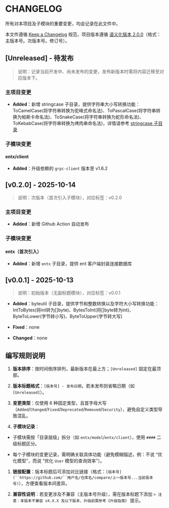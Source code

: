 # CHANGELOG

所有对本项目及子模块的重要变更，均会记录在此文件中。

本文件遵循 [Keep a Changelog](https://keepachangelog.com/zh-CN/1.0.0/) 规范，项目版本遵循 [语](https://semver.org/lang/zh-CN/)[义](https://semver.org/lang/zh-CN/)[化](https://semver.org/lang/zh-CN/)[版](https://semver.org/lang/zh-CN/)[本](https://semver.org/lang/zh-CN/)[ 2](https://semver.org/lang/zh-CN/)[.](https://semver.org/lang/zh-CN/)[0](https://semver.org/lang/zh-CN/)[.](https://semver.org/lang/zh-CN/)[0](https://semver.org/lang/zh-CN/)（格式：主版本号。次版本号。修订号）。

## [Unreleased] - 待发布

> 说明：记录当前开发中、尚未发布的变更，发布新版本时需将内容迁移至对应版本下。

### 主项目变更

* **Added**：新增 stringcase 子目录，提供字符串大小写转换功能：ToCamelCase(将字符串转换为驼峰式命名法)、ToPascalCase(将字符串转换为帕斯卡命名法)、ToSnakeCase(将字符串转换为蛇形命名法)、ToKebabCase(将字符串转换为烤肉串命名法)，详情请参考 [stringcase 子目录](./stringcase/README.md)


### 子模块变更

#### entx/client

* **Added**：升级依赖的 `grpc-client` 版本至 v1.6.2


## [v0.2.0] - 2025-10-14

> 说明：次版本（首次引入子模块），对应标签：v0.2.0

### 主项目变更

* **Added**：新增 Github Action 自动发布

### 子模块变更

#### entx（首次引入）


* **Added**：新增 `entx` 子目录，提供 ent 客户端封装连接数据库


## [v0.0.1] - 2025-10-13

> 说明：初始版本（无副标题模块），对应标签：v0.0.1



* **Added**：byteutil 子目录，提供字节和整数转换以及字符大小写转换功能：IntToBytes(将int转为[]byte)、BytesToInt(将[]byte转为int)、ByteToLower(字节转小写)、ByteToUpper(字节转大写)

* **Fixed**：none

* **Changed**：none




## 编写规则说明



1. **版本排序**：按时间倒序排列，最新版本在最上方；`[Unreleased]` 固定在最顶部。

2. **版本标题格式**：`[版本号] - 发布日期`，若未发布则省略日期（如 `[Unreleased]`）。

3. **变更类型**：仅使用 6 种固定类型，且首字母大写（`Added`/`Changed`/`Fixed`/`Deprecated`/`Removed`/`Security`），避免自定义类型导致混乱。

4. **子模块记录**：

* 子模块需按「目录层级」拆分（如 `entx/model`/`entx/client`），使用 `####` 二级标题区分。

* 每个子模块的变更记录，需明确关联具体功能（避免模糊描述，例：不说 “优化模型”，而说 “优化 `User` 模型的查询效率”）。

1. **链接配置**：版本标题后可添加对比链接（格式：`[版本号](``https://github.com/``用户名/仓库名/compare/上一版本号...当前版本号)`），方便查看版本间差异。

2. **兼容性说明**：若变更涉及不兼容（主版本号升级），需在版本标题下添加 `> 注意：本版本不兼容 vX.X.X 及以下版本，升级前需参考《升级指南》` 提示。